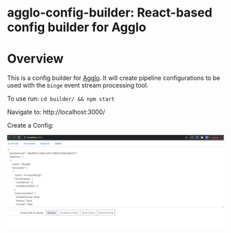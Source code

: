 # agglo-config-builder: React-based config builder for Agglo

# Overview

This is a config builder for [Agglo](https://github.com/kmgreen2/agglo).  It will create pipeline configurations to be used with the `binge` event stream processing tool.

To use run: `cd builder/ && npm start`

Navigate to: http://localhost:3000/

Create a Config:

![Editor](./img/editor.png)

